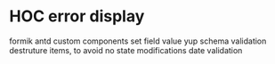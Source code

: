 # HOC error display
formik antd custom components set field value
yup schema validation
destruture items, to avoid no state modifications
date validation
